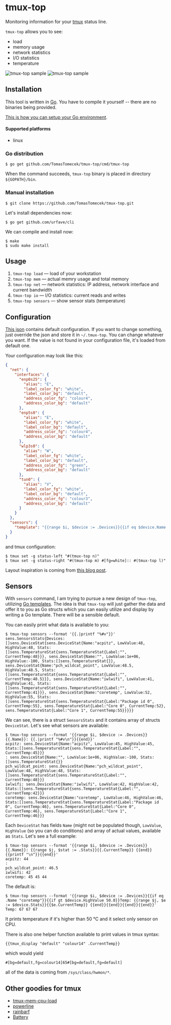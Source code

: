 tmux-top
========

Monitoring information for your [tmux](https://tmux.github.io) status line.

`tmux-top` allows you to see:

 * load
 * memory usage
 * network statistics
 * I/O statistics
 * temperature

![tmux-top sample](https://raw.githubusercontent.com/TomasTomecek/tmux-top/master/docs/tmux_top_example.png)
![tmux-top sample](https://raw.githubusercontent.com/TomasTomecek/tmux-top/master/docs/tmux_top_example2.png)


Installation
------------

This tool is written in [Go](http://golang.org/). You have to compile it yourself -- there are no binaries being provided.

[This is how you can setup your Go environment](http://golang.org/doc/install).

#### Supported platforms

 * linux

### Go distribution

```
$ go get github.com/TomasTomecek/tmux-top/cmd/tmux-top
```

When the command succeeds, `tmux-top` binary is placed in directory `${GOPATH}/bin`.


### Manual installation

```
$ git clone https://github.com/TomasTomecek/tmux-top.git
```

Let's install dependencies now:

```
$ go get github.com/urfave/cli
```

We can compile and install now:

```
$ make
$ sudo make install
```

Usage
-----

 1. `tmux-top load` — load of your workstation
 2. `tmux-top mem` — actual memry usage and total memory
 3. `tmux-top net` — network statistics: IP address, network interface and current bandwidth
 4. `tmux-top io` — I/O statistics: current reads and writes
 4. `tmux-top sensors` — show sensor stats (temperature)


Configuration
-------------

[This json](https://github.com/TomasTomecek/tmux-top/blob/master/conf/default_json.go) contains default configuration. If you want to change something, just override the json and store it in `~/.tmux-top`. You can change whatever you want. If the value is not found in your configuration file, it's loaded from default one.

Your configuration may look like this:

```json
{
  "net": {
    "interfaces": {
      "enp0s25": {
        "alias": "E",
        "label_color_fg": "white",
        "label_color_bg": "default",
        "address_color_fg": "colour4",
        "address_color_bg": "default"
      },
      "enp5s0": {
        "alias": "E",
        "label_color_fg": "white",
        "label_color_bg": "default",
        "address_color_fg": "colour4",
        "address_color_bg": "default"
      },
      "wlp3s0": {
        "alias": "W",
        "label_color_fg": "white",
        "label_color_bg": "default",
        "address_color_fg": "green",
        "address_color_bg": "default"
      },
      "tun0": {
        "alias": "V",
        "label_color_fg": "white",
        "label_color_bg": "default",
        "address_color_fg": "colour3",
        "address_color_bg": "default"
      }
    }
  },
  "sensors": {
    "template": "{{range $i, $device := .Devices}}{{if eq $device.Name \"coretemp\"}}{{range $j, $e := .Stats}}{{if gt .CurrentTemp 50.0}}{{tmux_display \"default\" \"colour1\" $e.CurrentTemp}}{{else if gt $e.CurrentTemp 60.0}}{{tmux_display \"default\" \"colour14\" $e.CurrentTemp}}{{end}} {{end}}{{end}}{{end}}"
  }
}
```

and tmux configuration:

```shell
$ tmux set -g status-left "#(tmux-top n)"
$ tmux set -g status-right "#(tmux-top m) #[fg=white]:: #(tmux-top l)"
```

Layout inspiration is coming from [this blog post](http://zanshin.net/2013/09/05/my-tmux-configuration/ ).


Sensors
-------

With `sensors` command, I am trying to pursue a new design of `tmux-top`,
utilizing [Go templates](https://golang.org/pkg/text/template/). The idea is
that `tmux-top` will just gather the data and offer it to you as Go structs
which you can easily utilize and display by writing a Go template. There will
be a sensible default.

You can easily print what data is available to you:
```
$ tmux-top sensors --format '{{.|printf "%#v"}}'
sens.SensorsStats{Devices:[]sens.DeviceStat{sens.DeviceStat{Name:"acpitz", LowValue:48, HighValue:48, Stats:[]sens.TemperatureStat{sens.TemperatureStat{Label:"", CurrentTemp:48}}}, sens.DeviceStat{Name:"", LowValue:1e+06, HighValue:-100, Stats:[]sens.TemperatureStat{}}, sens.DeviceStat{Name:"pch_wildcat_point", LowValue:48.5, HighValue:48.5, Stats:[]sens.TemperatureStat{sens.TemperatureStat{Label:"", CurrentTemp:48.5}}}, sens.DeviceStat{Name:"iwlwifi", LowValue:41, HighValue:41, Stats:[]sens.TemperatureStat{sens.TemperatureStat{Label:"", CurrentTemp:41}}}, sens.DeviceStat{Name:"coretemp", LowValue:52, HighValue:55, Stats:[]sens.TemperatureStat{sens.TemperatureStat{Label:"Package id 0", CurrentTemp:55}, sens.TemperatureStat{Label:"Core 0", CurrentTemp:52}, sens.TemperatureStat{Label:"Core 1", CurrentTemp:55}}}}}
```

We can see, there is a struct `SensorsStats` and it contains array of structs
`DeviceStat`. Let's see what sensors are available:
```
$ tmux-top sensors --format '{{range $i, $device := .Devices}}{{.Name}}: {{.|printf "%#v\n"}}{{end}}'
acpitz: sens.DeviceStat{Name:"acpitz", LowValue:45, HighValue:45, Stats:[]sens.TemperatureStat{sens.TemperatureStat{Label:"", CurrentTemp:45}}}
: sens.DeviceStat{Name:"", LowValue:1e+06, HighValue:-100, Stats:[]sens.TemperatureStat{}}
pch_wildcat_point: sens.DeviceStat{Name:"pch_wildcat_point", LowValue:48, HighValue:48, Stats:[]sens.TemperatureStat{sens.TemperatureStat{Label:"", CurrentTemp:48}}}
iwlwifi: sens.DeviceStat{Name:"iwlwifi", LowValue:42, HighValue:42, Stats:[]sens.TemperatureStat{sens.TemperatureStat{Label:"", CurrentTemp:42}}}
coretemp: sens.DeviceStat{Name:"coretemp", LowValue:46, HighValue:46, Stats:[]sens.TemperatureStat{sens.TemperatureStat{Label:"Package id 0", CurrentTemp:46}, sens.TemperatureStat{Label:"Core 0", CurrentTemp:46}, sens.TemperatureStat{Label:"Core 1", CurrentTemp:46}}}
```

Each `DeviceStat` has fields `Name` (might not be populated though, `LowValue`,
`HighValue` (so you can do conditions) and array of actual values, available as
`Stats`. Let's see a full example:
```
$ tmux-top sensors --format '{{range $i, $device := .Devices}}{{.Name}}: {{range $j, $stat := .Stats}}{{.CurrentTemp}} {{end}}{{printf "\n"}}{{end}}'
acpitz: 44
:
pch_wildcat_point: 46.5
iwlwifi: 42
coretemp: 45 45 44
```

The default is:
```
$ tmux-top sensors --format '{{range $i, $device := .Devices}}{{if eq .Name "coretemp"}}{{if gt $device.HighValue 50.0}}Temp: {{range $j, $e := $device.Stats}}{{$e.CurrentTemp}} {{end}}{{end}}{{end}}{{end}}'
Temp: 67 67 67
```

It prints temperature if it's higher than 50 °C and it select only sensor on CPU.

There is also one helper function available to print values in tmux syntax:
```
{{tmux_display "default" "colour14" .CurrentTemp}}
```

which would yield
```
#[bg=default,fg=colour14]65#[bg=default,fg=default]
```

all of the data is coming from `/sys/class/hwmon/*`.


Other goodies for tmux
----------------------

 * [tmux-mem-cpu-load](https://github.com/thewtex/tmux-mem-cpu-load)
 * [powerline](https://github.com/powerline/powerline)
 * [rainbarf](https://github.com/creaktive/rainbarf)
 * [Battery](https://github.com/Goles/Battery)
